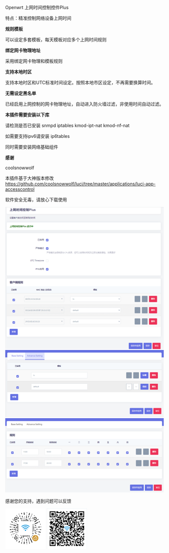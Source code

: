 Openwrt 上网时间控制控件Plus

特点：精准控制网络设备上网时间

**规则模板**

可以设定多套模板，每天模板对应多个上网时间规则

**绑定网卡物理地址**

采用绑定网卡物理和模板规则

**支持本地时区**

支持本地时区和UTC标准时间设定。按照本地市区设定，不再需要换算时间。

**无需设定黑名单**

已经启用上网控制的网卡物理地址，自动进入防火墙过滤，非使用时间自动过滤。

**本插件需要安装以下库**

请检测是否已安装 snmpd iptables kmod-ipt-nat kmod-nf-nat

如需要支持ipv6请安装 ip6tables

同时需要安装网络基础组件

**感谢**

coolsnowwolf

本插件基于大神版本修改
https://github.com/coolsnowwolf/luci/tree/master/applications/luci-app-accesscontrol

软件安全无毒，请放心下载使用

![](./images/20220427153155.png)
![](./images/20220427153150.png)
![](./images/20220427153138.png)

感谢您的支持，遇到问题可以反馈

<img height="128" src="./images/zanwechat.png" width="128"/>
<img height="128" src="./images/zanali.png" width="128"/>
